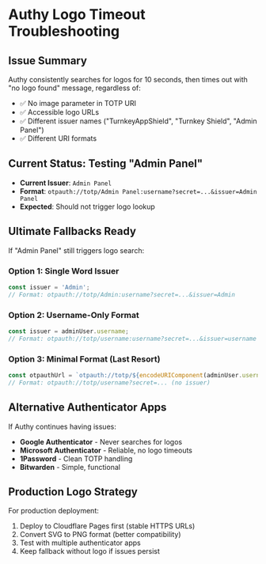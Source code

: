 # Authy Logo Timeout Troubleshooting

## Issue Summary
Authy consistently searches for logos for 10 seconds, then times out with "no logo found" message, regardless of:
- ✅ No image parameter in TOTP URI
- ✅ Accessible logo URLs
- ✅ Different issuer names ("TurnkeyAppShield", "Turnkey Shield", "Admin Panel")
- ✅ Different URI formats

## Current Status: Testing "Admin Panel"
- **Current Issuer**: `Admin Panel`
- **Format**: `otpauth://totp/Admin Panel:username?secret=...&issuer=Admin Panel`
- **Expected**: Should not trigger logo lookup

## Ultimate Fallbacks Ready
If "Admin Panel" still triggers logo search:

### Option 1: Single Word Issuer
```typescript
const issuer = 'Admin';
// Format: otpauth://totp/Admin:username?secret=...&issuer=Admin
```

### Option 2: Username-Only Format
```typescript  
const issuer = adminUser.username;
// Format: otpauth://totp/username:username?secret=...&issuer=username
```

### Option 3: Minimal Format (Last Resort)
```typescript
const otpauthUrl = `otpauth://totp/${encodeURIComponent(adminUser.username)}?secret=${secret}`;
// Format: otpauth://totp/username?secret=... (no issuer)
```

## Alternative Authenticator Apps
If Authy continues having issues:
- **Google Authenticator** - Never searches for logos
- **Microsoft Authenticator** - Reliable, no logo timeouts  
- **1Password** - Clean TOTP handling
- **Bitwarden** - Simple, functional

## Production Logo Strategy
For production deployment:
1. Deploy to Cloudflare Pages first (stable HTTPS URLs)
2. Convert SVG to PNG format (better compatibility)
3. Test with multiple authenticator apps
4. Keep fallback without logo if issues persist